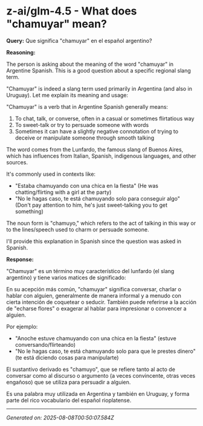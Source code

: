 # z-ai/glm-4.5 - What does "chamuyar" mean?

**Query:** Que significa "chamuyar" en el español argentino?

**Reasoning:**

The person is asking about the meaning of the word "chamuyar" in Argentine Spanish. This is a good question about a specific regional slang term.

"Chamuyar" is indeed a slang term used primarily in Argentina (and also in Uruguay). Let me explain its meaning and usage:

"Chamuyar" is a verb that in Argentine Spanish generally means:
1. To chat, talk, or converse, often in a casual or sometimes flirtatious way
2. To sweet-talk or try to persuade someone with words
3. Sometimes it can have a slightly negative connotation of trying to deceive or manipulate someone through smooth talking

The word comes from the Lunfardo, the famous slang of Buenos Aires, which has influences from Italian, Spanish, indigenous languages, and other sources.

It's commonly used in contexts like:
- "Estaba chamuyando con una chica en la fiesta" (He was chatting/flirting with a girl at the party)
- "No le hagas caso, te está chamuyando solo para conseguir algo" (Don't pay attention to him, he's just sweet-talking you to get something)

The noun form is "chamuyo," which refers to the act of talking in this way or to the lines/speech used to charm or persuade someone.

I'll provide this explanation in Spanish since the question was asked in Spanish.

**Response:**

"Chamuyar" es un término muy característico del lunfardo (el slang argentino) y tiene varios matices de significado:

En su acepción más común, "chamuyar" significa conversar, charlar o hablar con alguien, generalmente de manera informal y a menudo con cierta intención de coquetear o seducir. También puede referirse a la acción de "echarse flores" o exagerar al hablar para impresionar o convencer a alguien.

Por ejemplo:
- "Anoche estuve chamuyando con una chica en la fiesta" (estuve conversando/flirteando)
- "No le hagas caso, te está chamuyando solo para que le prestes dinero" (te está diciendo cosas para manipularte)

El sustantivo derivado es "chamuyo", que se refiere tanto al acto de conversar como al discurso o argumento (a veces convincente, otras veces engañoso) que se utiliza para persuadir a alguien.

Es una palabra muy utilizada en Argentina y también en Uruguay, y forma parte del rico vocabulario del español rioplatense.

---
*Generated on: 2025-08-08T00:50:07.584Z*
